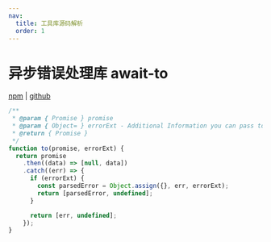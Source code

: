 ```yaml
---
nav:
  title: 工具库源码解析
  order: 1
---
```


# 异步错误处理库 await-to

[npm](https://www.npmjs.com/package/await-to-js) | [github](https://github.com/scopsy/await-to-js/blob/master/src/await-to-js.ts)

```js
/**
 * @param { Promise } promise
 * @param { Object= } errorExt - Additional Information you can pass to the err object
 * @return { Promise }
 */
function to(promise, errorExt) {
  return promise
    .then((data) => [null, data])
    .catch((err) => {
      if (errorExt) {
        const parsedError = Object.assign({}, err, errorExt);
        return [parsedError, undefined];
      }

      return [err, undefined];
    });
}
```
